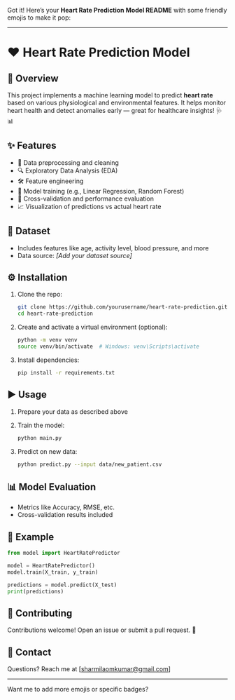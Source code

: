Got it! Here’s your **Heart Rate Prediction Model README** with some friendly emojis to make it pop:

---

# ❤️ Heart Rate Prediction Model

## 🚀 Overview

This project implements a machine learning model to predict **heart rate** based on various physiological and environmental features. It helps monitor heart health and detect anomalies early — great for healthcare insights! 🩺📊

## ✨ Features

* 🧹 Data preprocessing and cleaning
* 🔍 Exploratory Data Analysis (EDA)
* 🛠️ Feature engineering
* 🤖 Model training (e.g., Linear Regression, Random Forest)
* 🔄 Cross-validation and performance evaluation
* 📈 Visualization of predictions vs actual heart rate

## 📂 Dataset

* Includes features like age, activity level, blood pressure, and more
* Data source: *\[Add your dataset source]*

## ⚙️ Installation

1. Clone the repo:

   ```bash
   git clone https://github.com/yourusername/heart-rate-prediction.git
   cd heart-rate-prediction
   ```
2. Create and activate a virtual environment (optional):

   ```bash
   python -m venv venv
   source venv/bin/activate  # Windows: venv\Scripts\activate
   ```
3. Install dependencies:

   ```bash
   pip install -r requirements.txt
   ```

## ▶️ Usage

1. Prepare your data as described above
2. Train the model:

   ```bash
   python main.py
   ```
3. Predict on new data:

   ```bash
   python predict.py --input data/new_patient.csv
   ```

## 📊 Model Evaluation

* Metrics like Accuracy, RMSE, etc.
* Cross-validation results included

## 📝 Example

```python
from model import HeartRatePredictor

model = HeartRatePredictor()
model.train(X_train, y_train)

predictions = model.predict(X_test)
print(predictions)
```

## 🤝 Contributing

Contributions welcome! Open an issue or submit a pull request. 🚀



## 📧 Contact

Questions? Reach me at \[[sharmilaomkumar@gmail.com](mailto:your.sharmilaomkumar@gmail.com)]

---

Want me to add more emojis or specific badges?
